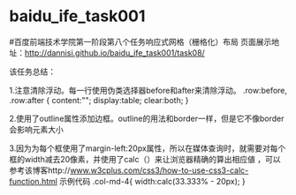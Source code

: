 # baidu_ife_task001
#百度前端技术学院第一阶段第八个任务响应式网格（栅格化）布局
页面展示地址：http://dannisi.github.io/baidu_ife_task001/task08/

该任务总结：

1.注意清除浮动。每一行使用伪类选择器before和after来清除浮动。
.row:before, 
.row:after {
    content:"";
    display:table;
    clear:both;
}

2.使用了outline属性添加边框。outline的用法和border一样，但是它不像border会影响元素大小

3.因为为每个框使用了margin-left:20px属性，所以在媒体查询时，就需要对每个框的width减去20像素，并使用了calc（）来让浏览器精确的算出相应値        ，可以参考该博客http://www.w3cplus.com/css3/how-to-use-css3-calc-function.html
   示例代码
      .col-md-4{
        width:calc(33.333% - 20px);
      }

